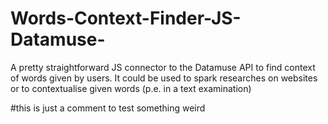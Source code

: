 # Words-Context-Finder-JS-Datamuse-
A pretty straightforward JS connector to the Datamuse API to find context of words given by users.
It could be used to spark researches on websites or to contextualise given words (p.e. in a text examination)



#this is just a comment to test something weird 
